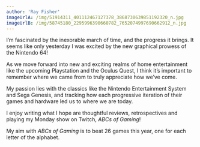 ```yaml
---
author: 'Ray Fisher'
imageUrlA: /img/51914311_401112467127378_3868730639851192320_n.jpg
imageUrlB: /img/58745180_2295996390660782_7652074997690662912_n.jpg
---
```

I’m fascinated by the inexorable march of time, and the progress it brings. It seems like only yesterday I was excited by the new graphical prowess of the Nintendo 64!

As we move forward into new and exciting realms of home entertainment like the upcoming Playstation and the Oculus Quest, I think it’s important to remember where we came from to truly appreciate how we’ve come.

My passion lies with the classics like the Nintendo Entertainment System and Sega Genesis, and tracking how each progressive iteration of their games and hardware led us to where we are today.

I enjoy writing what I hope are thoughtful reviews, retrospectives and playing my Monday show on Twitch, *ABCs of Gaming*!

My aim with *ABCs of Gaming* is to beat 26 games this year, one for each letter of the alphabet.